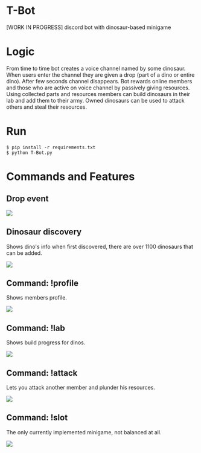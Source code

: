 # T-Bot
[WORK IN PROGRESS] discord bot with dinosaur-based minigame

# Logic
From time to time bot creates a voice channel named by some dinosaur. When users enter the channel they are given a drop (part of a dino or entire dino). After few seconds channel disappears.
Bot rewards online members and those who are active on voice channel by passively giving resources.
Using collected parts and resources members can build dinosaurs in their lab and add them to their army.
Owned dinosaurs can be used to attack others and steal their resources.

# Run
```
$ pip install -r requirements.txt
$ python T-Bot.py
```

# Commands and Features
## Drop event
![](screenshots/drop.gif)
## Dinosaur discovery
Shows dino's info when first discovered, there are over 1100 dinosaurs that can be added.

![](screenshots/discovery.png)
## Command: !profile
Shows members profile.

![](screenshots/profile.png)
## Command: !lab
Shows build progress for dinos.

![](screenshots/lab.png)
## Command: !attack
Lets you attack another member and plunder his resources.

![](screenshots/attack.png)
## Command: !slot
The only currently implemented minigame, not balanced at all.

![](screenshots/slot.png)

